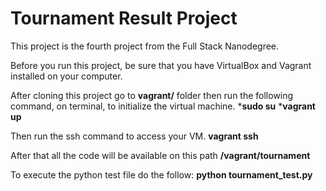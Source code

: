 # Tournament Result Project

This project is the fourth project from the Full Stack Nanodegree.

Before you run this project, be sure that you have VirtualBox and Vagrant installed on your computer.

After cloning this project go to **vagrant/** folder then run the following command, on terminal, to initialize the virtual machine.
*__sudo su__
*__vagrant up__

Then run the ssh command to access your VM.
**vagrant ssh**

After that all the code will be available on this path
**/vagrant/tournament**

To execute the python test file do the follow:
**python tournament_test.py**
